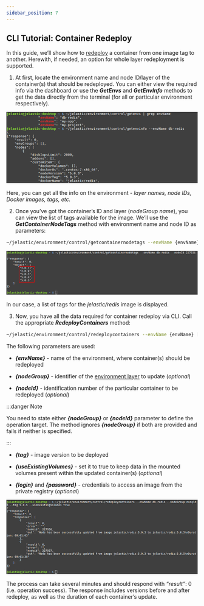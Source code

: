 ```yaml
---
sidebar_position: 7
---
```


## CLI Tutorial: Container Redeploy

In this guide, we’ll show how to [redeploy](https://cloudmydc.com/) a container from one image tag to another. Herewith, if needed, an option for whole layer redeployment is supported.

1. At first, locate the environment name and node ID/layer of the container(s) that should be redeployed. You can either view the required info via the dashboard or use the **_GetEnvs_** and **_GetEnvInfo_** methods to get the data directly from the terminal (for all or particular environment respectively).

<div style={{
    display:'flex',
    justifyContent: 'center',
    margin: '0 0 1rem 0'
}}>

![Locale Dropdown](./img/ContainerRedeploy/01--cli-get-environment-names-and-info.png)

</div>

Here, you can get all the info on the environment - _layer names, node IDs, Docker images, tags, etc._

2. Once you’ve got the container’s ID and layer (_nodeGroup name_), you can view the list of tags available for the image. We’ll use the **_GetContainerNodeTags_** method with environment name and node ID as parameters:

```bash
~/jelastic/environment/control/getcontainernodetags --envName {envName} --nodeId {nodeId}
```

<div style={{
    display:'flex',
    justifyContent: 'center',
    margin: '0 0 1rem 0'
}}>

![Locale Dropdown](./img/ContainerRedeploy/02--cli-view-available-tags-for-node.png)

</div>

In our case, a list of tags for the _jelastic/redis_ image is displayed.

3. Now, you have all the data required for container redeploy via CLI. Call the appropriate **_RedeployContainers_** method:

```bash
~/jelastic/environment/control/redeploycontainers --envName {envName} [--nodeGroup {nodeGroup}] [--nodeId {nodeId}] --tag {tag} [--useExistingVolumes {useExistingVolumes}] [--login {login}] [--password {password}]
```

The following parameters are used:

- **_{envName}_** - name of the environment, where container(s) should be redeployed

- **_{nodeGroup}_** - identifier of the [environment layer](https://cloudmydc.com/) to update (_optional_)

- **_{nodeId}_** - identification number of the particular container to be redeployed (_optional_)

:::danger Note

You need to state either **_{nodeGroup}_** or **_{nodeId}_** parameter to define the operation target. The method ignores **_{nodeGroup}_** if both are provided and fails if neither is specified.

:::

- **_{tag}_** - image version to be deployed

- **_{useExistingVolumes}_** - set it to true to keep data in the mounted volumes present within the updated container(s) (_optional_)

- **_{login}_** and **_{password}_** - credentials to access an image from the private registry (_optional_)

<div style={{
    display:'flex',
    justifyContent: 'center',
    margin: '0 0 1rem 0'
}}>

![Locale Dropdown](./img/ContainerRedeploy/03--cli-redeploy-containers.png)

</div>

The process can take several minutes and should respond with _“result”_: 0 (i.e. operation success). The response includes versions before and after redeploy, as well as the duration of each container’s update.
